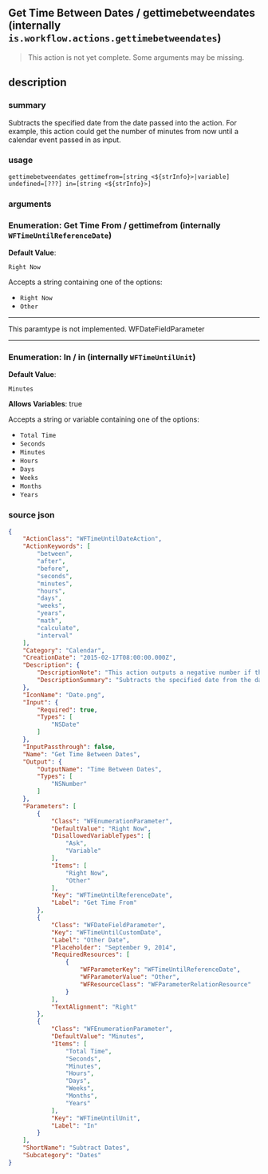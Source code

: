 
## Get Time Between Dates / gettimebetweendates (internally `is.workflow.actions.gettimebetweendates`)

> This action is not yet complete. Some arguments may be missing.



## description
### summary
Subtracts the specified date from the date passed into the action. For example, this action could get the number of minutes from now until a calendar event passed in as input.


### usage
`gettimebetweendates gettimefrom=[string <${strInfo}>|variable] undefined=[???] in=[string <${strInfo}>]`

### arguments
### Enumeration: Get Time From / gettimefrom (internally `WFTimeUntilReferenceDate`)
**Default Value**:
```
Right Now
```


Accepts a string 
containing one of the options:

- `Right Now`
- `Other`

---

This paramtype is not implemented. WFDateFieldParameter

---

### Enumeration: In / in (internally `WFTimeUntilUnit`)
**Default Value**:
```
Minutes
```
**Allows Variables**: true



Accepts a string 
or variable
containing one of the options:

- `Total Time`
- `Seconds`
- `Minutes`
- `Hours`
- `Days`
- `Weeks`
- `Months`
- `Years`

### source json

```json
{
	"ActionClass": "WFTimeUntilDateAction",
	"ActionKeywords": [
		"between",
		"after",
		"before",
		"seconds",
		"minutes",
		"hours",
		"days",
		"weeks",
		"years",
		"math",
		"calculate",
		"interval"
	],
	"Category": "Calendar",
	"CreationDate": "2015-02-17T08:00:00.000Z",
	"Description": {
		"DescriptionNote": "This action outputs a negative number if the input date takes place before the specified date.",
		"DescriptionSummary": "Subtracts the specified date from the date passed into the action. For example, this action could get the number of minutes from now until a calendar event passed in as input."
	},
	"IconName": "Date.png",
	"Input": {
		"Required": true,
		"Types": [
			"NSDate"
		]
	},
	"InputPassthrough": false,
	"Name": "Get Time Between Dates",
	"Output": {
		"OutputName": "Time Between Dates",
		"Types": [
			"NSNumber"
		]
	},
	"Parameters": [
		{
			"Class": "WFEnumerationParameter",
			"DefaultValue": "Right Now",
			"DisallowedVariableTypes": [
				"Ask",
				"Variable"
			],
			"Items": [
				"Right Now",
				"Other"
			],
			"Key": "WFTimeUntilReferenceDate",
			"Label": "Get Time From"
		},
		{
			"Class": "WFDateFieldParameter",
			"Key": "WFTimeUntilCustomDate",
			"Label": "Other Date",
			"Placeholder": "September 9, 2014",
			"RequiredResources": [
				{
					"WFParameterKey": "WFTimeUntilReferenceDate",
					"WFParameterValue": "Other",
					"WFResourceClass": "WFParameterRelationResource"
				}
			],
			"TextAlignment": "Right"
		},
		{
			"Class": "WFEnumerationParameter",
			"DefaultValue": "Minutes",
			"Items": [
				"Total Time",
				"Seconds",
				"Minutes",
				"Hours",
				"Days",
				"Weeks",
				"Months",
				"Years"
			],
			"Key": "WFTimeUntilUnit",
			"Label": "In"
		}
	],
	"ShortName": "Subtract Dates",
	"Subcategory": "Dates"
}
```
